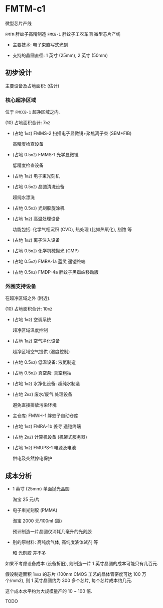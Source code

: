 # FMTM-c1
微型芯片产线

`FMTM` 胖蚊子高精制造
`FMCB-1` 胖蚊子工农车间
微型芯片产线

+ 主要技术: 电子束直写式光刻

+ 支持的晶圆直径: 1 英寸 (25mm), 2 英寸 (50mm)


## 初步设计

主要设备及占地面积: (估计)

### 核心超净区域

位于 `FMCCB-1` 超净区域之内.

(10) 占地面积合计: 7`m2`

+ (占地 1`m2`) FMMS-2 扫描电子显微镜+聚焦离子束 (SEM+FIB)

  高精度检查设备

+ (占地 0.5`m2`) FMMS-1 光学显微镜

  低精度检查设备

+ (占地 1`m2`) 电子束光刻机

+ (占地 0.5`m2`) 晶圆清洗设备

  超纯水漂洗

+ (占地 0.5`m2`) 光刻胶旋涂机

+ (占地 1`m2`) 高温处理设备

  功能包括: 化学气相沉积 (CVD), 热处理 (比如热氧化),
  刻蚀 等

+ (占地 1`m2`) 离子注入设备

+ (占地 0.5`m2`) 化学机械抛光 (CMP)

+ (占地 0.5`m2`) FMRA-1a 蓝灵 遥铠终端

+ (占地 0.5`m2`) FMDP-4a 胖蚊子黑蜘蛛移动版

### 外围支持设备

在超净区域之外 (附近).

(10) 占地面积合计: 10`m2`

+ (占地 1`m2`) 空调系统

  超净区域温度控制

+ (占地 1`m2`) 空气净化设备

  超净区域空气提供 (湿度控制)

+ (占地 0.5`m2`) 低温设备: 液氮制造

+ (占地 0.5`m2`) 真空泵: 真空粗抽

+ (占地 1`m2`) 水净化设备: 超纯水制造

+ (占地 2`m2`) 废水/废气 处理设备

  避免直接排放污染环境

+ 主仓库: FMWH-1 胖蚊子自动仓库

+ (占地 1`m2`) FMRA-1b 姜寻 遥铠终端

+ (占地 2`m2`) 计算机设备 (机架式服务器)

+ (占地 1`m2`) FMUPS-1 电源及电池

  供电及突然停电保护


## 成本分析

+ 1 英寸 (25mm) 单面抛光晶圆

  淘宝 25 元/片

+ 电子束光刻胶 (PMMA)

  淘宝 2000 元/100ml (瓶)

  预计制造一片晶圆仅消耗几毫升的光刻胶

+ 别的原材料: 高纯度气体, 高纯度液体试剂 等

  和 光刻胶 差不多

如果不考虑设备成本 (设备折旧),
则制造一片 1 英寸晶圆的成本可能只有几百元.

假设制造面积 1`mm2` 的芯片 (100nm CMOS 工艺的晶体管密度可达 100 万个/mm2), 则 1 英寸晶圆约为 300 多个芯片,
每个芯片成本约几元.

这个成本水平约为大规模量产的 10 ~ 100 倍.


TODO
